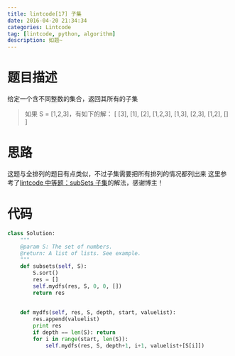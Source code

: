 ```yaml
---
title: lintcode[17] 子集
date: 2016-04-20 21:34:34
categories: Lintcode
tag: [lintcode, python, algorithm]
description: 如题~
---
```


# 题目描述
给定一个含不同整数的集合，返回其所有的子集


> 如果 S = [1,2,3]，有如下的解：
	[
  		[3],
  		[1],
  		[2],
  		[1,2,3],
  		[1,3],
  		[2,3],
  		[1,2],
  		[]
	]

# 思路
这题与全排列的题目有点类似，不过子集需要把所有排列的情况都列出来
这里参考了[lintcode 中等题：subSets 子集](http://www.cnblogs.com/theskulls/p/5099745.html)的解法，感谢博主！

# 代码

```python
class Solution:
    """
    @param S: The set of numbers.
    @return: A list of lists. See example.
    """
    def subsets(self, S):
        S.sort()
        res = []
        self.mydfs(res, S, 0, 0, [])
        return res
        
        
    def mydfs(self, res, S, depth, start, valuelist):
        res.append(valuelist)
        print res
        if depth == len(S): return
        for i in range(start, len(S)):
            self.mydfs(res, S, depth+1, i+1, valuelist+[S[i]])
```
